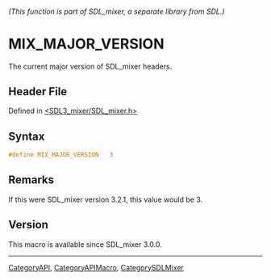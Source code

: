 ###### (This function is part of SDL_mixer, a separate library from SDL.)
# MIX_MAJOR_VERSION

The current major version of SDL_mixer headers.

## Header File

Defined in [<SDL3_mixer/SDL_mixer.h>](https://github.com/libsdl-org/SDL_mixer/blob/main/include/SDL3_mixer/SDL_mixer.h)

## Syntax

```c
#define MIX_MAJOR_VERSION   3
```

## Remarks

If this were SDL_mixer version 3.2.1, this value would be 3.

## Version

This macro is available since SDL_mixer 3.0.0.

----
[CategoryAPI](CategoryAPI), [CategoryAPIMacro](CategoryAPIMacro), [CategorySDLMixer](CategorySDLMixer)

